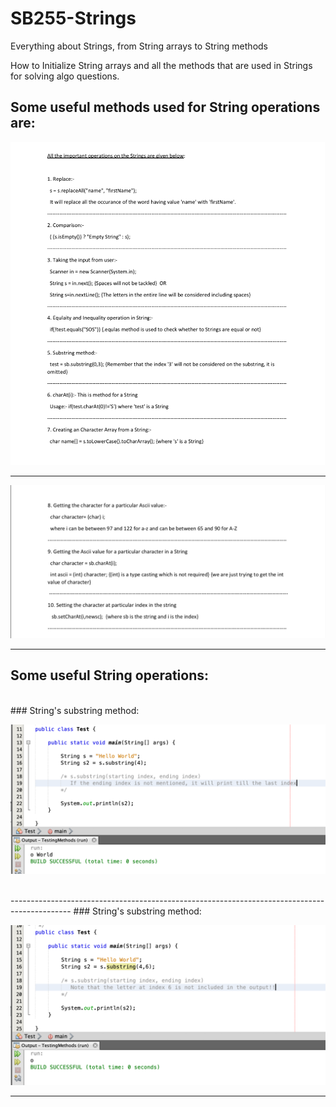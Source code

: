 # SB255-Strings
Everything about Strings, from String arrays to String methods


How to Initialize String arrays and all the methods that are used in Strings for solving algo questions. 


## Some useful methods used for String operations are: </br>

![alt text](Pictures/String1.png "Strings")

---------------------------------------------------------------------------------------------
 
![alt text](Pictures/String2.png "Strings") </br>

---------------------------------------------------------------------------------------------

## Some useful String operations: </br>
</br>
### String's substring method:
</br>

![alt text](Pictures/String3.png "Strings") </br>

</br>
---------------------------------------------------------------------------------------------
### String's substring method:
</br>

![alt text](Pictures/String4.png "Strings") </br>

---------------------------------------------------------------------------------------------


